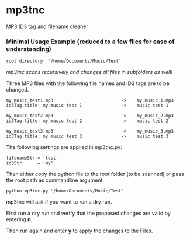 # mp3tnc
MP3 ID3 tag and filename cleaner

### Minimal Usage Example (reduced to a few files for ease of understanding)

    root directory: '/home/Documents/Music/Test'

*mp3tnc scans recursively and changes all files in subfolders as well!*

Three MP3 files with the following file names and ID3 tags are to be changed.

    my_music_test1.mp3                          ->    my_music_1.mp3
    id3Tag.title: my music test 1               ->    music test 1
    
    my_music_test2.mp3                          ->    my_music_2.mp3
    id3Tag.title: my music test 2               ->    music test 2
    
    my_music_test3.mp3                          ->    my_music_3.mp3
    id3Tag.title: my music test 3               ->    music test 3
    
The following settings are applied in mp3tnc.py:

    filenameStr = 'test'
    id3Str      = 'my'

Then either copy the python file to the root folder (to be scanned) or pass the root path as commandline argument.

    python mp3tnc.py '/home/Documents/Music/Test'
    
mp3tnc will ask if you want to run a dry run.

First run a dry run and verify that the proposed changes are valid by entering **n**.

Then run again and enter **y** to apply the changes to the Files.

